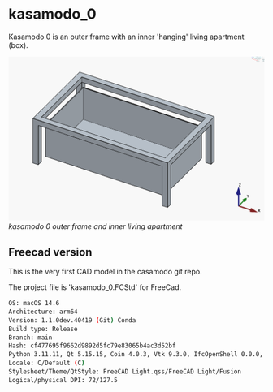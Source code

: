 # kasamodo_0

Kasamodo 0 is an outer frame with an inner 'hanging' living apartment (box).

![](image.png)
*kasamodo 0 outer frame and inner living apartment*

## Freecad version

This is the very first CAD model in the casamodo git repo.

The project file is 'kasamodo_0.FCStd' for FreeCad.

```sh
OS: macOS 14.6
Architecture: arm64
Version: 1.1.0dev.40419 (Git) Conda
Build type: Release
Branch: main
Hash: cf477695f9662d9892d5fc79e83065b4ac3d52bf
Python 3.11.11, Qt 5.15.15, Coin 4.0.3, Vtk 9.3.0, IfcOpenShell 0.0.0, OCC 7.8.1
Locale: C/Default (C)
Stylesheet/Theme/QtStyle: FreeCAD Light.qss/FreeCAD Light/Fusion
Logical/physical DPI: 72/127.5
```